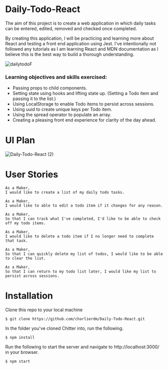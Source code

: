 # Daily-Todo-React

The aim of this project is to create a web application in which daily tasks can be entered, edited, removed and checked once completed.

By creating this application, I will be practicing and learning more about React and testing a front end application using Jest. I've intentionally not followed any tutorials as I am learning React and MDN documentation as I believe this is the best way to build a thorough understanding. 

![dailytodoF](https://user-images.githubusercontent.com/75075773/125773220-79d88b63-061c-4d26-bd78-f953ad49c13e.gif)



### Learning objectives and skills exercised:

* Passing props to child components. 
* Setting state using hooks and lifting state up. (Setting a Todo item and passing it to the list.)
* Using LocalStorage to enable Todo items to persist across sessions.
* Using uuid to create unique keys per Todo item. 
* Using the spread operator to populate an array.
* Creating a pleasing front end experience for clarity of the day ahead. 


# UI Plan

![Daily-Todo-React (2)](https://user-images.githubusercontent.com/75075773/124942566-aa342580-e003-11eb-8993-4dd969e7f24d.png)

# User Stories

```
As a Maker,
I would like to create a list of my daily todo tasks.

As a Maker,
I would like to able to edit a todo item if it changes for any reason.

As a Maker,
So that I can track what I've completed, I'd like to be able to check off my todo items.

As a Maker,
I would like to delete a todo item if I no longer need to complete that task.

As a Maker, 
So that I can quickly delete my list of todos, I would like to be able to clear the list. 

As a Maker,
So that I can return to my todo list later, I would like my list to persist across sessions.

```


# Installation

Clone this repo to your local machine
```
$ git clone https://github.com/charlierdm/Daily-Todo-React.git
```
In the folder you've cloned Chitter into, run the following.
```
$ npm install
```
Run the following to start the server and navigate to http://localhost:3000/ in your browser.
```
$ npm start
```

